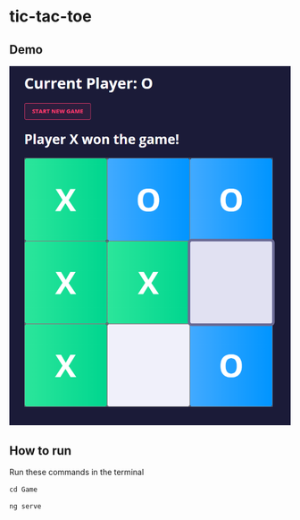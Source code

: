 # tic-tac-toe

## Demo
![alt text](https://github.com/Kamyab7/tic-tac-toe/blob/main/demo.png?raw=true)

## How to run

Run these commands in the terminal
```
cd Game
```
```
ng serve
```

